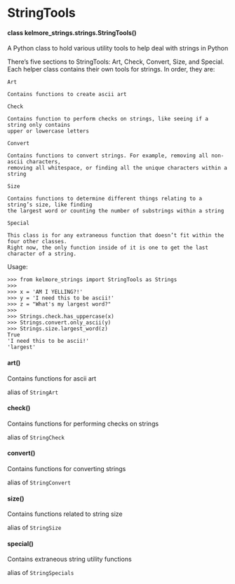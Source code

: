<!-- kelmore__utils documentation master file, created by
sphinx-quickstart on Sun Sep  1 18:49:11 2019.
You can adapt this file completely to your liking, but it should at least
contain the root `toctree` directive. -->
# StringTools


#### class kelmore_strings.strings.StringTools()
A Python class to hold various utility tools to help deal with strings in Python

There’s five sections to StringTools: Art, Check, Convert, Size, and Special. Each helper
class contains their own tools for strings. In order, they are:

`Art`

    Contains functions to create ascii art

`Check`

    Contains function to perform checks on strings, like seeing if a string only contains
    upper or lowercase letters

`Convert`

    Contains functions to convert strings. For example, removing all non-ascii characters,
    removing all whitespace, or finding all the unique characters within a string

`Size`

    Contains functions to determine different things relating to a string’s size, like finding
    the largest word or counting the number of substrings within a string

`Special`

    This class is for any extraneous function that doesn’t fit within the four other classes.
    Right now, the only function inside of it is one to get the last character of a string.

Usage:

```
>>> from kelmore_strings import StringTools as Strings
>>>
>>> x = 'AM I YELLING?!'
>>> y = 'I need this to be ascii!'
>>> z = "What's my largest word?"
>>>
>>> Strings.check.has_uppercase(x)
>>> Strings.convert.only_ascii(y)
>>> Strings.size.largest_word(z)
True
'I need this to be ascii!'
'largest'
```


#### art()
Contains functions for ascii art

alias of `StringArt`


#### check()
Contains functions for performing checks on strings

alias of `StringCheck`


#### convert()
Contains functions for converting strings

alias of `StringConvert`


#### size()
Contains functions related to string size

alias of `StringSize`


#### special()
Contains extraneous string utility functions

alias of `StringSpecials`
